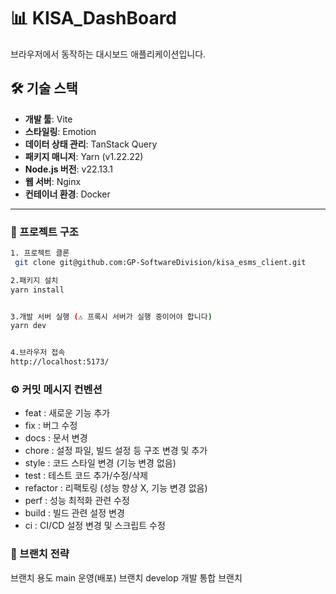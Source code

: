 
# 📊 KISA_DashBoard

브라우저에서 동작하는 대시보드 애플리케이션입니다.

## 🛠 기술 스택

- **개발 툴**: Vite
- **스타일링**: Emotion
- **데이터 상태 관리**: TanStack Query
- **패키지 매니저**: Yarn (v1.22.22)
- **Node.js 버전**: v22.13.1
- **웹 서버**: Nginx
- **컨테이너 환경**: Docker

---

### 🧭 프로젝트 구조

```bash
1. 프로젝트 클론
 git clone git@github.com:GP-SoftwareDivision/kisa_esms_client.git

2.패키지 설치
yarn install


3.개발 서버 실행 (⚠️ 프록시 서버가 실행 중이어야 합니다)
yarn dev


4.브라우저 접속
http://localhost:5173/

```

### ⚙️ 커밋 메시지 컨벤션

- feat : 새로운 기능 추가
- fix : 버그 수정
- docs : 문서 변경
- chore : 설정 파일, 빌드 설정 등 구조 변경 및 추가
- style : 코드 스타일 변경 (기능 변경 없음)
- test : 테스트 코드 추가/수정/삭제
- refactor : 리팩토링 (성능 향상 X, 기능 변경 없음)
- perf : 성능 최적화 관련 수정
- build : 빌드 관련 설정 변경
- ci : CI/CD 설정 변경 및 스크립트 수정



### 🚧 브랜치 전략

브랜치 용도
main 운영(배포) 브랜치
develop 개발 통합 브랜치
